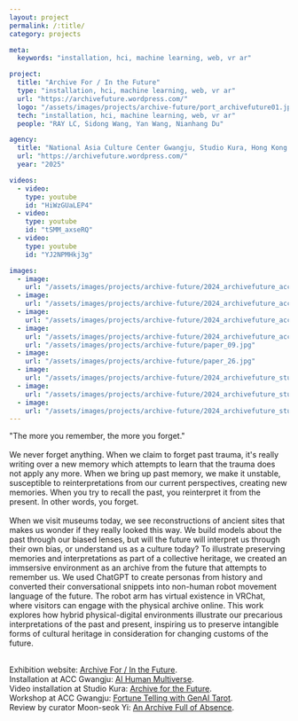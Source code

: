 ```yaml
---
layout: project
permalink: /:title/
category: projects

meta:
  keywords: "installation, hci, machine learning, web, vr ar"

project:
  title: "Archive For / In the Future"
  type: "installation, hci, machine learning, web, vr ar"
  url: "https://archivefuture.wordpress.com/"
  logo: "/assets/images/projects/archive-future/port_archivefuture01.jpg"
  tech: "installation, hci, machine learning, web, vr ar"
  people: "RAY LC, Sidong Wang, Yan Wang, Nianhang Du"

agency:
  title: "National Asia Culture Center Gwangju, Studio Kura, Hong Kong Arts Development Council, ISEA"
  url: "https://archivefuture.wordpress.com/"
  year: "2025"

videos:
  - video:
    type: youtube
    id: "HiWzGUaLEP4"
  - video:
    type: youtube
    id: "tSMM_axseRQ"
  - video:
    type: youtube
    id: "YJ2NPMHkj3g"

images:
  - image:
    url: "/assets/images/projects/archive-future/2024_archivefuture_acc-30.jpg"
  - image:
    url: "/assets/images/projects/archive-future/2024_archivefuture_acc-02.jpg"
  - image:
    url: "/assets/images/projects/archive-future/2024_archivefuture_acc-52.jpg"
  - image:
    url: "/assets/images/projects/archive-future/2024_archivefuture_acc-60.jpg"
    url: "/assets/images/projects/archive-future/paper_09.jpg"
  - image:
    url: "/assets/images/projects/archive-future/paper_26.jpg"
  - image:
    url: "/assets/images/projects/archive-future/2024_archivefuture_studiokura-30.jpg"
  - image:
    url: "/assets/images/projects/archive-future/2024_archivefuture_studiokura-44.jpg"
  - image:
    url: "/assets/images/projects/archive-future/2024_archivefuture_studiokura-33.jpg"
---
```

<p>
"The more you remember, the more you forget."<br><br>
We never forget anything. When we claim to forget past trauma, it's really writing over a new memory which attempts to learn that the trauma does not apply any more. When we bring up past memory, we make it unstable, susceptible to reinterpretations from our current perspectives, creating new memories. When you try to recall the past, you reinterpret it from the present. In other words, you forget.<br><br>
When we visit museums today, we see reconstructions of ancient sites that makes us wonder if they really looked this way. We build models about the past through our biased lenses, but will the future will interpret us through their own bias, or understand us as a culture today? To illustrate preserving memories and interpretations as part of a collective heritage, we created an immsersive environment as an archive from the future that attempts to remember us. We used ChatGPT to create personas from history and converted their conversational snippets into non-human robot movement language of the future. The robot arm has virtual existence in VRChat, where visitors can engage with the physical archive online. This work explores how hybrid physical-digital environments illustrate our precarious interpretations of the past and present, inspiring us to preserve intangible forms of cultural heritage in consideration for changing customs of the future.<br><br>

Exhibition website: <a href="https://archivefuture.wordpress.com/"><u>Archive For / In the Future</u></a>.<br>
Installation at ACC Gwangju: <a href="https://www.acc.go.kr/main/event.do?PID=0302&action=Read&bnkey=EM_0000007929"><u>AI Human Multiverse</u></a>.<br>
Video installation at Studio Kura: <a href="https://youtu.be/E5QK3B7mHXc"><u>Archive for the Future</u></a>.<br>
Workshop at ACC Gwangju: <a href="https://www.acc.go.kr/main/event.do?PID=0302&action=Read&bnkey=EM_0000007943"><u>Fortune Telling with GenAI Tarot</u></a>.<br>
Review by curator Moon-seok Yi: <a href="https://archivefuture.wordpress.com/review-eng/"><u>An Archive Full of Absence</u></a>.</p>
